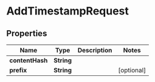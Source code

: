 

# AddTimestampRequest


## Properties

Name | Type | Description | Notes
------------ | ------------- | ------------- | -------------
**contentHash** | **String** |  | 
**prefix** | **String** |  |  [optional]



